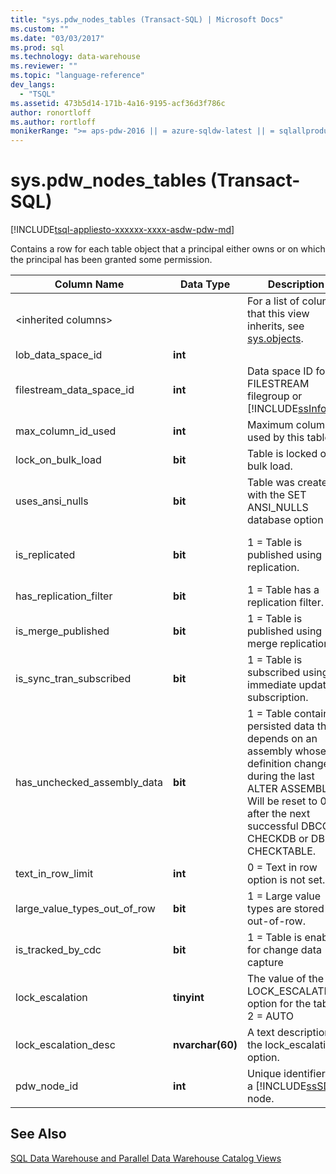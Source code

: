 ```yaml
---
title: "sys.pdw_nodes_tables (Transact-SQL) | Microsoft Docs"
ms.custom: ""
ms.date: "03/03/2017"
ms.prod: sql
ms.technology: data-warehouse
ms.reviewer: ""
ms.topic: "language-reference"
dev_langs: 
  - "TSQL"
ms.assetid: 473b5d14-171b-4a16-9195-acf36d3f786c
author: ronortloff
ms.author: rortloff
monikerRange: ">= aps-pdw-2016 || = azure-sqldw-latest || = sqlallproducts-allversions"
---
```

# sys.pdw_nodes_tables (Transact-SQL)
[!INCLUDE[tsql-appliesto-xxxxxx-xxxx-asdw-pdw-md](../../includes/tsql-appliesto-xxxxxx-xxxx-asdw-pdw-md.md)]

  Contains a row for each table object that a principal either owns or on which the principal has been granted some permission.  
  
|Column Name|Data Type|Description|Range|  
|-----------------|---------------|-----------------|-----------|  
|\<inherited columns>||For a list of columns that this view inherits, see [sys.objects](../system-dynamic-management-views/sys-dm-pdw-request-steps-transact-sql.md).||  
|lob_data_space_id|**int**||Always 0.|  
|filestream_data_space_id|**int**|Data space ID for a FILESTREAM filegroup or [!INCLUDE[ssInfoNA](../../includes/ssinfona-md.md)]|NULL|  
|max_column_id_used|**int**|Maximum column ID used by this table.||  
|lock_on_bulk_load|**bit**|Table is locked on bulk load.|TBD|  
|uses_ansi_nulls|**bit**|Table was created with the SET ANSI_NULLS database option ON.|1|  
|is_replicated|**bit**|1 = Table is published using replication.|0; replication is not supported.|  
|has_replication_filter|**bit**|1 = Table has a replication filter.|0|  
|is_merge_published|**bit**|1 = Table is published using merge replication.|0; not supported.|  
|is_sync_tran_subscribed|**bit**|1 = Table is subscribed using an immediate updating subscription.|0; not supported.|  
|has_unchecked_assembly_data|**bit**|1 = Table contains persisted data that depends on an assembly whose definition changed during the last ALTER ASSEMBLY. Will be reset to 0 after the next successful DBCC CHECKDB or DBCC CHECKTABLE.|0; no CLR support.|  
|text_in_row_limit|**int**|0 = Text in row option is not set.|Always 0.|  
|large_value_types_out_of_row|**bit**|1 = Large value types are stored out-of-row.|Always 0.|  
|is_tracked_by_cdc|**bit**|1 = Table is enabled for change data capture|Always 0; no CDC support.|  
|lock_escalation|**tinyint**|The value of the LOCK_ESCALATION option for the table: 2 = AUTO|Always 2.|  
|lock_escalation_desc|**nvarchar(60)**|A text description of the lock_escalation option.|Always ꞌAUTOꞌ.|  
|pdw_node_id|**int**|Unique identifier of a [!INCLUDE[ssSDW](../../includes/sssdw-md.md)] node.|NOT NULL|  
  
## See Also  
 [SQL Data Warehouse and Parallel Data Warehouse Catalog Views](../../relational-databases/system-catalog-views/sql-data-warehouse-and-parallel-data-warehouse-catalog-views.md)  
  
  
